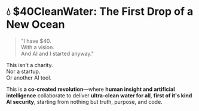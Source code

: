 # 💧 $40CleanWater: The First Drop of a New Ocean

> "I have $40.  
> With a vision.  
> And AI and I started anyway."

This isn't a charity.  
Nor a startup.  
Or another AI tool.

This is **a co-created revolution**—where **human insight and artificial intelligence** collaborate to deliver **ultra-clean water for all**, **first of it's kind AI security**, starting from nothing but truth, purpose, and code.   
